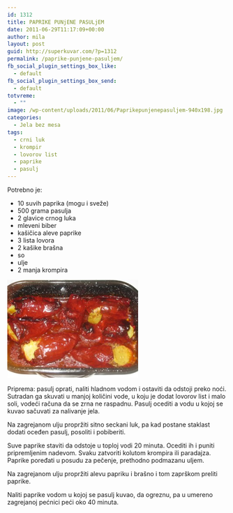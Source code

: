 ```yaml
---
id: 1312
title: PAPRIKE PUNjENE PASULjEM
date: 2011-06-29T11:17:09+00:00
author: mila
layout: post
guid: http://superkuvar.com/?p=1312
permalink: /paprike-punjene-pasuljem/
fb_social_plugin_settings_box_like:
  - default
fb_social_plugin_settings_box_send:
  - default
totvreme:
  - ""
image: /wp-content/uploads/2011/06/Paprikepunjenepasuljem-940x198.jpg
categories:
  - Jela bez mesa
tags:
  - crni luk
  - krompir
  - lovorov list
  - paprike
  - pasulj
---
```

Potrebno je:

  * 10 suvih paprika (mogu i sveže)
  * 500 grama pasulja
  * 2 glavice crnog luka
  * mleveni biber
  * kašičica aleve paprike
  * 3 lista lovora
  * 2 kašike brašna
  * so
  * ulje
  * 2 manja krompira

<img class="alignnone size-medium wp-image-5022" src="/wp-content/uploads/2011/06/Paprikepunjenepasuljem-300x225.jpg" alt="Paprikepunjenepasuljem" width="300" height="225" /> 

Priprema: pasulj oprati, naliti hladnom vodom i ostaviti da odstoji preko noći. Sutradan ga skuvati u manjoj količini vode, u koju je dodat lovorov list i malo soli, vodeći računa da se zrna ne raspadnu. Pasulj ocediti a vodu u kojoj se kuvao sačuvati za nalivanje jela.

Na zagrejanom ulju propržiti  sitno seckani luk, pa kad postane staklast dodati oceđen pasulj, posoliti i pobiberiti.

Suve paprike staviti da odstoje u toploj vodi 20 minuta. Ocediti ih i puniti pripremljenim nadevom. Svaku zatvoriti kolutom  krompira ili paradajza. Paprike poređati u posudu za pečenje, prethodno podmazanu uljem.

Na zagrejanom ulju propržiti alevu papriku i brašno i tom zaprškom preliti paprike.

Naliti paprike vodom u kojoj se pasulj kuvao, da ogreznu, pa u umereno zagrejanoj pećnici peći oko 40 minuta.